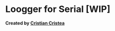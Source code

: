 # Loogger for Serial [WIP]

**Created by [Cristian Cristea](https://www.linkedin.com/in/cristiancristea00/)**
